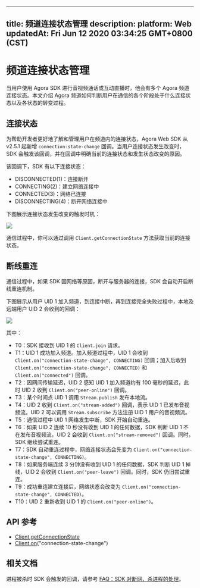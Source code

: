 
---
title: 频道连接状态管理
description: 
platform: Web
updatedAt: Fri Jun 12 2020 03:34:25 GMT+0800 (CST)
---
# 频道连接状态管理
当用户使用 Agora SDK 进行音视频通话或互动直播时，他会有多个 Agora 频道连接状态。本文介绍 Agora 频道如何判断用户在通信的各个阶段处于什么连接状态以及各状态的转变过程。

## 连接状态

为帮助开发者更好地了解和管理用户在频道内的连接状态，Agora Web SDK 从 v2.5.1 起新增 `connection-state-change` 回调。当用户连接状态发生改变时，SDK 会触发该回调，并在回调中明确当前的连接状态和发生状态改变的原因。

该回调下，SDK 有以下连接状态：

- DISCONNECTED(1)：连接断开
- CONNECTING(2)：建立网络连接中
- CONNECTED(3)：网络已连接
- DISCONNECTING(4)：断开网络连接中

下图展示连接状态发生改变的触发时机：

![](https://web-cdn.agora.io/docs-files/1569296695282)

通信过程中，你可以通过调用 `Client.getConnectionState` 方法获取当前的连接状态。

## 断线重连

通信过程中，如果 SDK 因网络等原因，断开与服务器的连接，SDK 会自动开启断线重连机制。

下图展示从用户 UID 1 加入频道，到连接中断，再到连接完全失败过程中，本地及远端用户 UID 2 会收到的回调：

![](https://web-cdn.agora.io/docs-files/1569309919946)

其中：

- T0：SDK 接收到 UID 1 的 `Client.join` 请求。
- T1：UID 1 成功加入频道。加入频道过程中，UID 1 会收到 `Client.on("connection-state-change", CONNECTING)` 回调；加入后收到 `Client.on("connection-state-change", CONNECTED)` 和 `Client.on("connected")` 回调。
- T2：因网间传输延迟，UID 2 感知 UID 1 加入频道约有 100 毫秒的延迟，此时 UID 2 收到 `Client.on("peer-online")` 回调。
- T3：某个时间点 UID 1 调用 `Stream.publish` 发布本地流。
- T4：UID 2 收到 `Client.on("stream-added")` 回调，表示 UID 1 已发布音视频流。UID 2 可以调用 `Stream.subscribe` 方法注册 UID 1 用户的音视频流。
- T5：通信过程中 UID 1 网络发生中断，SDK 开始自动重连。
- T6：如果 UID 2 连续 10 秒没有收到 UID 1 的任何数据，SDK 判断 UID 1 不在发布音视频流，UID 2 会收到 `Client.on("stream-removed")` 回调。同时，SDK 继续尝试重连。
- T7：SDK 自动重连过程中，网络连接状态会先变为 `Client.on("connection-state-change", CONNECTING)`。
- T8：如果服务端连续 3 分钟没有收到 UID 1 的任何数据，SDK 判断 UID 1 掉线，UID 2 会收到 `Client.on("peer-leave")` 回调。同时，SDK 仍旧尝试重连。
- T9：成功重连建立连接后，网络状态会改变为 `Client.on("connection-state-change", CONNECTED)`。
- T10：UID 2 重新收到 UID 1 的 `Client.on("peer-online")`。

## API 参考

- [Client.getConnectionState](https://docs.agora.io/cn/Video/API%20Reference/web/interfaces/agorartc.client.html#getconnectionstate)
- [Client.on](https://docs.agora.io/cn/Video/API%20Reference/web/interfaces/agorartc.client.html#on)("connection-state-change")

## 相关文档

进程被杀时 SDK 会触发的回调，请参考 [FAQ：SDK 对断网、杀进程的处理](https://docs.agora.io/cn/faq/sdk_behavior)。
